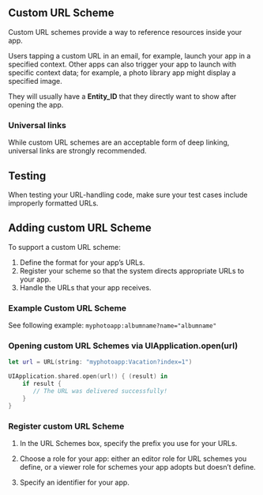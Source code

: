

## Custom URL Scheme

Custom URL schemes provide a way to reference resources inside your app.

Users tapping a custom URL in an email, for example, launch your app in a specified context. Other apps can also trigger your app to launch with specific context data; for example, a photo library app might display a specified image.

They will usually have a **Entity_ID** that they directly want to show after opening the app.

### Universal links

While custom URL schemes are an acceptable form of deep linking, universal links are strongly recommended.

## Testing

When testing your URL-handling code, make sure your test cases include improperly formatted URLs.

## Adding custom URL Scheme

To support a custom URL scheme:

1. Define the format for your app’s URLs.
2. Register your scheme so that the system directs appropriate URLs to your app.
3. Handle the URLs that your app receives.

### Example Custom URL Scheme

See following example: `myphotoapp:albumname?name="albumname"`

### Opening custom URL Schemes via UIApplication.open(url)

```swift
let url = URL(string: "myphotoapp:Vacation?index=1")

UIApplication.shared.open(url!) { (result) in
    if result {
       // The URL was delivered successfully!
    }
}
```


### Register custom URL Scheme

1. In the URL Schemes box, specify the prefix you use for your URLs.

2. Choose a role for your app: either an editor role for URL schemes you define, or a viewer role for schemes your app adopts but doesn’t define.

3. Specify an identifier for your app.

